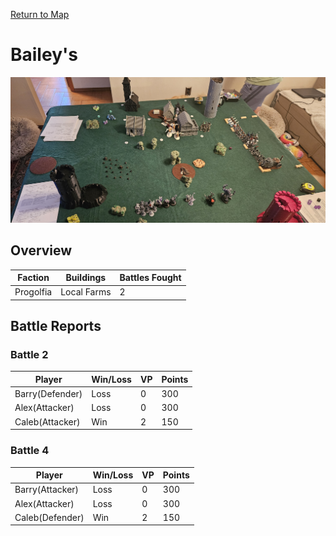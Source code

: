 [Return to Map](https://barry4356.pythonanywhere.com/aof_interactive_map?showBattles=on)

# Bailey's
![Battle2](../static/images/Bailey's1.jpg "Battle2")

## Overview

| Faction | Buildings | Battles Fought |
| --- | --- | --- |
| Progolfia | Local Farms | 2 |

## Battle Reports
### Battle 2
| Player | Win/Loss | VP | Points |
| --- | --- | --- | --- |
| Barry(Defender) | Loss | 0 | 300 | 
| Alex(Attacker) | Loss | 0 | 300 | 
| Caleb(Attacker) | Win | 2 | 150 | 

### Battle 4
| Player | Win/Loss | VP | Points |
| --- | --- | --- | --- |
| Barry(Attacker) | Loss | 0 | 300 | 
| Alex(Attacker) | Loss | 0 | 300 | 
| Caleb(Defender) | Win | 2 | 150 | 
